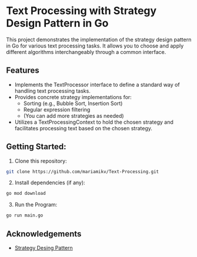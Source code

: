 
# Text Processing with Strategy Design Pattern in Go

This project demonstrates the implementation of the strategy design pattern in Go for various text processing tasks. It allows you to choose and apply different algorithms interchangeably through a common interface.

## Features

- Implements the TextProcessor interface to define a standard way of handling text processing tasks.
- Provides concrete strategy implementations for:
    - Sorting (e.g., Bubble Sort, Insertion Sort)
    - Regular expression filtering
    - (You can add more strategies as needed)
- Utilizes a TextProcessingContext to hold the chosen strategy and facilitates processing text based on the chosen strategy.


## Getting Started:

1. Clone this repository:
```bash
git clone https://github.com/mariamikv/Text-Processing.git
```

2. Install dependencies (if any):
```bash
go mod download
```

3. Run the Program:
```bash
go run main.go
```

## Acknowledgements

 - [Strategy Desing Pattern](https://refactoring.guru/design-patterns/strategy)

